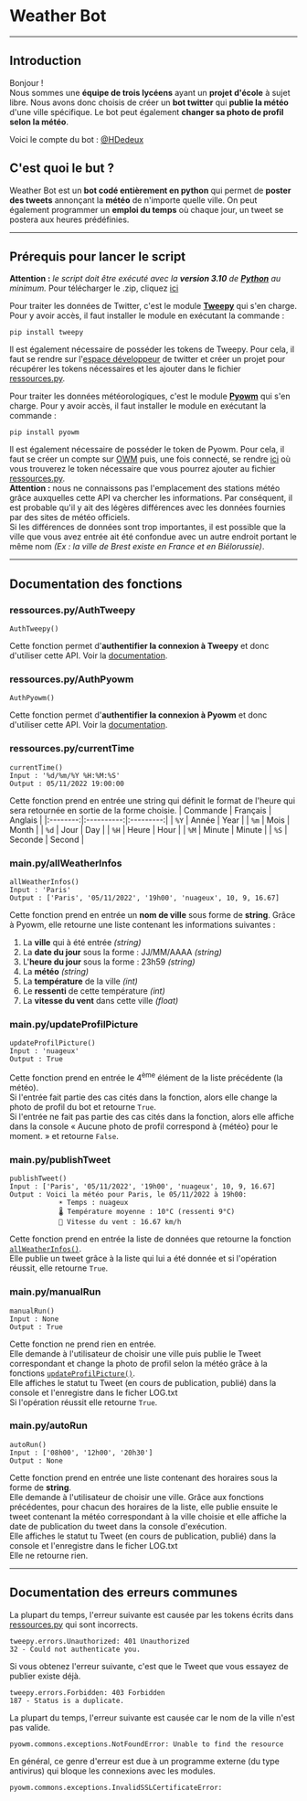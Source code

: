 # Weather Bot

---


## Introduction
Bonjour ! <br>
Nous sommes une **équipe de trois lycéens** ayant un **projet d'école** à sujet libre.
Nous avons donc choisis de créer un **bot twitter** qui **publie la météo** d'une ville spécifique.
Le bot peut également **changer sa photo de profil selon la météo**.

Voici le compte du bot : [@HDedeux](https://twitter.com/HDedeux)

## C'est quoi le but ?

Weather Bot est un **bot codé entièrement en python** qui permet de **poster des tweets** annonçant la **météo** de n'importe quelle ville. On peut également programmer un **emploi du temps** où chaque jour, un tweet se postera aux heures prédéfinies.

---

## Prérequis pour lancer le script

**Attention :** *le script doit être exécuté avec la **version 3.10** de [**Python**](https://www.python.org/downloads/) au minimum.*</span>
Pour télécharger le .zip, cliquez [ici](https://github.com/Timoleroux/Weather-Bot/archive/refs/heads/main.zip)

Pour traiter les données de Twitter, c'est le module [**Tweepy**](https://www.tweepy.org/) qui s'en charge. Pour y avoir accès, il faut installer le module en exécutant la commande :
    
    pip install tweepy

Il est également nécessaire de posséder les tokens de Tweepy. Pour cela, il faut se rendre sur l'[espace développeur](https://developer.twitter.com/en/portal/petition/essential/basic-info) de twitter et créer un projet pour récupérer les tokens nécessaires et les ajouter dans le fichier [ressources.py](https://github.com/Timoleroux/Weather-Bot/blob/main/ressources.py).

Pour traiter les données météorologiques, c'est le module [**Pyowm**](https://pypi.org/project/pyowm/) qui s'en charge. Pour y avoir accès, il faut installer le module en exécutant  la commande :

    pip install pyowm

Il est également nécessaire de posséder le token de Pyowm. Pour cela, il faut se créer un compte sur [OWM](https://home.openweathermap.org/users/sign_up) puis, une fois connecté, se rendre [ici](https://home.openweathermap.org/api_keys) où vous trouverez le token nécessaire que vous pourrez ajouter au fichier [ressources.py](https://github.com/Timoleroux/Weather-Bot/blob/main/ressources.py). </br>
**Attention :** nous ne connaissons pas l'emplacement des stations météo grâce auxquelles cette API va chercher les informations. Par conséquent, il est probable qu'il y ait des légères différences avec les données fournies par des sites de météo officiels.</br>
Si les différences de données sont trop importantes, il est possible que la ville que vous avez entrée ait été confondue avec un autre endroit portant le même nom *(Ex : la ville de Brest existe en France et en Biélorussie)*.

---
## Documentation des fonctions

### ressources.py/AuthTweepy

    AuthTweepy()

Cette fonction permet d'**authentifier la connexion à Tweepy** et donc d'utiliser cette API. Voir la [documentation](https://docs.tweepy.org/en/stable/).

### ressources.py/AuthPyowm

    AuthPyowm()

Cette fonction permet d'**authentifier la connexion à Pyowm** et donc d'utiliser cette API. Voir la [documentation](https://pyowm.readthedocs.io/en/latest/).

### ressources.py/currentTime

    currentTime()
    Input : '%d/%m/%Y %H:%M:%S'
    Output : 05/11/2022 19:00:00

Cette fonction prend en entrée une string qui définit le format de l'heure qui sera retournée en sortie de la forme choisie.
| Commande |  Français  |  Anglais  |
|:--------:|:----------:|:---------:|
|   `%Y`   |    Année   |   Year    |
|   `%m`   |    Mois    |   Month   |
|   `%d`   |    Jour    |   Day     |
|   `%H`   |    Heure   |   Hour    |
|   `%M`   |    Minute  |   Minute  |
|   `%S`   |    Seconde |   Second  |

### main.py/allWeatherInfos

    allWeatherInfos()
    Input : 'Paris'
    Output : ['Paris', '05/11/2022', '19h00', 'nuageux', 10, 9, 16.67]

Cette fonction prend en entrée un **nom de ville** sous forme de **string**.
Grâce à Pyowm, elle retourne une liste contenant les informations suivantes :
1. La **ville** qui à été entrée *(string)*
2. La **date du jour** sous la forme : JJ/MM/AAAA *(string)*
3. L'**heure du jour** sous la forme : 23h59 *(string)*
4. La **météo** *(string)*
5. La **température** de la ville *(int)*
6. Le **ressenti** de cette température *(int)*
7. La **vitesse du vent** dans cette ville *(float)*

### main.py/updateProfilPicture

    updateProfilPicture()
    Input : 'nuageux'
    Output : True

Cette fonction prend en entrée le 4<sup>ème</sup> élément de la liste précédente (la météo). </br>
Si l'entrée fait partie des cas cités dans la fonction, alors elle change la photo de profil du bot et retourne `True`. </br>
Si l'entrée ne fait pas partie des cas cités dans la fonction, alors elle affiche dans la console « Aucune photo de profil correspond à {météo} pour le moment. » et retourne `False`.

### main.py/publishTweet

    publishTweet()
    Input : ['Paris', '05/11/2022', '19h00', 'nuageux', 10, 9, 16.67]
    Output : Voici la météo pour Paris, le 05/11/2022 à 19h00:
                ☀️ Temps : nuageux
                🌡️ Température moyenne : 10°C (ressenti 9°C)
                💨 Vitesse du vent : 16.67 km/h

Cette fonction prend en entrée la liste de données que retourne la fonction [`allWeatherInfos()`](#mainpyallweatherinfos). </br>
Elle publie un tweet grâce à la liste qui lui a été donnée et si l'opération réussit, elle retourne `True`.

### main.py/manualRun

    manualRun()
    Input : None
    Output : True

Cette fonction ne prend rien en entrée. </br>
Elle demande à l'utilisateur de choisir une ville puis publie le Tweet correspondant et change la photo de profil selon la météo grâce à la fonctions [`updateProfilPicture()`](#mainpyupdateprofilpicture). </br>
Elle affiches le statut tu Tweet (en cours de publication, publié) dans la console et l'enregistre dans le ficher LOG.txt</br>
Si l'opération réussit elle retourne `True`.

### main.py/autoRun

    autoRun()
    Input : ['08h00', '12h00', '20h30']
    Output : None

Cette fonction prend en entrée une liste contenant des horaires sous la forme de **string**. </br>
Elle demande à l'utilisateur de choisir une ville.
Grâce aux fonctions précédentes, pour chacun des horaires de la liste, elle publie ensuite le tweet contenant la météo correspondant à la ville choisie et elle affiche la date de publication du tweet dans la console d'exécution. </br>
Elle affiches le statut tu Tweet (en cours de publication, publié) dans la console et l'enregistre dans le ficher LOG.txt</br>
Elle ne retourne rien.

---
## Documentation des erreurs communes

La plupart du temps, l'erreur suivante est causée par les tokens écrits dans [ressources.py](https://github.com/Timoleroux/Weather-Bot/blob/main/ressources.py) qui sont incorrects.

    tweepy.errors.Unauthorized: 401 Unauthorized
    32 - Could not authenticate you.

Si vous obtenez l'erreur suivante, c'est que le Tweet que vous essayez de publier existe déjà.

    tweepy.errors.Forbidden: 403 Forbidden
    187 - Status is a duplicate.

La plupart du temps, l'erreur suivante est causée car le nom de la ville n'est pas valide.

    pyowm.commons.exceptions.NotFoundError: Unable to find the resource

En général, ce genre d'erreur est due à un programme externe (du type antivirus) qui bloque les connexions avec les modules.

    pyowm.commons.exceptions.InvalidSSLCertificateError:
